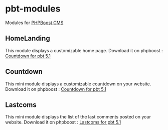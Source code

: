 # pbt-modules
Modules for [PHPBoost CMS](https://www.phpboost.com)

## HomeLanding    
This module displays a customizable home page. 
Download it on phpboost : [Countdown for pbt 5.1](https://www.phpboost.com/download/62-modules-phpboost-5-1/540-page-d-accueil/)

## Countdown    
This mini module displays a customizable countdown on your website.
Download it on phpboost : [Countdown for pbt 5.1](https://www.phpboost.com/download/62-modules-phpboost-5-1/524-compte-a-rebours/)

## Lastcoms    
This mini module displays the list of the last comments posted on your website.
Download it on phpboost : [Lastcoms for pbt 5.1](https://www.phpboost.com/download/62-modules-phpboost-5-1/526-derniers-commentaires/)
